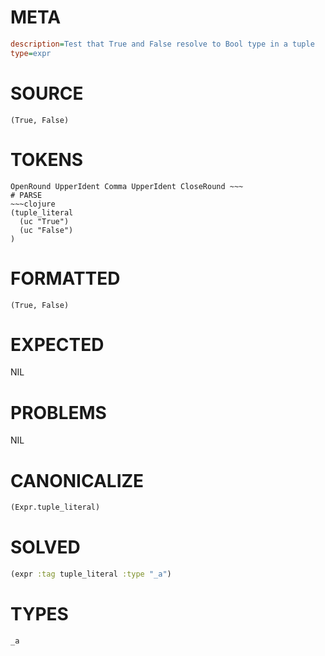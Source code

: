 # META
~~~ini
description=Test that True and False resolve to Bool type in a tuple
type=expr
~~~
# SOURCE
~~~roc
(True, False)
~~~
# TOKENS
~~~text
OpenRound UpperIdent Comma UpperIdent CloseRound ~~~
# PARSE
~~~clojure
(tuple_literal
  (uc "True")
  (uc "False")
)
~~~
# FORMATTED
~~~roc
(True, False)
~~~
# EXPECTED
NIL
# PROBLEMS
NIL
# CANONICALIZE
~~~clojure
(Expr.tuple_literal)
~~~
# SOLVED
~~~clojure
(expr :tag tuple_literal :type "_a")
~~~
# TYPES
~~~roc
_a
~~~
